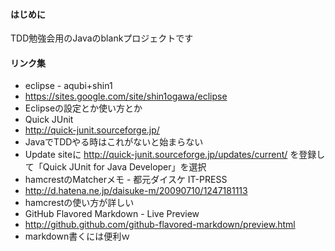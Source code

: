 ####  はじめに
TDD勉強会用のJavaのblankプロジェクトです

#### リンク集
* eclipse - aqubi+shin1
 * https://sites.google.com/site/shin1ogawa/eclipse
 * Eclipseの設定とか使い方とか
* Quick JUnit
 * http://quick-junit.sourceforge.jp/
 * JavaでTDDやる時はこれがないと始まらない
 * Update siteに http://quick-junit.sourceforge.jp/updates/current/ を登録して「Quick JUnit for Java Developer」を選択
* hamcrestのMatcherメモ - 都元ダイスケ IT-PRESS
 * http://d.hatena.ne.jp/daisuke-m/20090710/1247181113
 * hamcrestの使い方が詳しい
* GitHub Flavored Markdown - Live Preview
 * http://github.github.com/github-flavored-markdown/preview.html
 * markdown書くには便利ｗ
